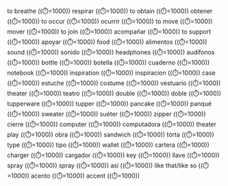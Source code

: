 to breathe ((⏱️=1000)) respirar ((⏱️=1000))
to obtain ((⏱️=1000)) obtener ((⏱️=1000))
to occur ((⏱️=1000)) ocurrir ((⏱️=1000))
to move ((⏱️=1000)) mover ((⏱️=1000))
to join ((⏱️=1000)) acompañar ((⏱️=1000))
to support ((⏱️=1000)) apoyar ((⏱️=1000))
food ((⏱️=1000)) alimentos ((⏱️=1000))
sound ((⏱️=1000)) sonido ((⏱️=1000))
headphones ((⏱️=1000)) audífonos ((⏱️=1000))
bottle ((⏱️=1000)) botella ((⏱️=1000))
cuaderno ((⏱️=1000)) notebook ((⏱️=1000))
inspiration ((⏱️=1000)) inspiracíon ((⏱️=1000))
case ((⏱️=1000)) estuche ((⏱️=1000))
costume ((⏱️=1000)) vestuario ((⏱️=1000))
theater ((⏱️=1000)) teatro ((⏱️=1000))
double ((⏱️=1000)) doble ((⏱️=1000))
tupperware ((⏱️=1000)) tupper ((⏱️=1000))
pancake ((⏱️=1000)) panqué ((⏱️=1000))
sweater ((⏱️=1000)) suéter ((⏱️=1000))
zipper ((⏱️=1000)) cierre ((⏱️=1000))
computer ((⏱️=1000)) computadora ((⏱️=1000))
theater play ((⏱️=1000)) obra ((⏱️=1000))
sandwich ((⏱️=1000)) torta ((⏱️=1000))
type ((⏱️=1000)) tipo ((⏱️=1000))
wallet ((⏱️=1000)) cartera ((⏱️=1000))
charger ((⏱️=1000)) cargador ((⏱️=1000))
key ((⏱️=1000)) llave ((⏱️=1000))
spray ((⏱️=1000)) spray ((⏱️=1000))
así ((⏱️=1000)) like that/like so ((⏱️=1000))
acento ((⏱️=1000)) accent ((⏱️=1000))